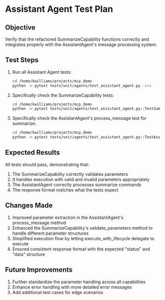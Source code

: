 # Assistant Agent Test Plan

## Objective
Verify that the refactored SummarizeCapability functions correctly and integrates properly with the AssistantAgent's message processing system.

## Test Steps

1. Run all Assistant Agent tests:
   ```bash
   cd /home/kwilliams/projects/mcp_demo
   python -m pytest tests/unit/agents/test_assistant_agent.py -xvs
   ```

2. Specifically check the SummarizeCapability tests:
   ```bash
   cd /home/kwilliams/projects/mcp_demo
   python -m pytest tests/unit/agents/test_assistant_agent.py::TestSummarizeCapability -xvs
   ```

3. Specifically check the AssistantAgent's process_message test for summarize:
   ```bash
   cd /home/kwilliams/projects/mcp_demo
   python -m pytest tests/unit/agents/test_assistant_agent.py::TestAssistantAgent::test_process_message_summarize -xvs
   ```

## Expected Results

All tests should pass, demonstrating that:
1. The SummarizeCapability correctly validates parameters
2. It handles execution with valid and invalid parameters appropriately
3. The AssistantAgent correctly processes summarize commands
4. The response format matches what the tests expect

## Changes Made

1. Improved parameter extraction in the AssistantAgent's process_message method
2. Enhanced the SummarizeCapability's validate_parameters method to handle different parameter structures
3. Simplified execution flow by letting execute_with_lifecycle delegate to execute
4. Ensured consistent response format with the expected "status" and "data" structure

## Future Improvements

1. Further standardize the parameter handling across all capabilities
2. Enhance error handling with more detailed error messages
3. Add additional test cases for edge scenarios
